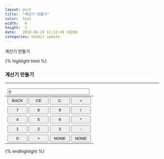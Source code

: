 ```yaml
---
layout: post
title:  "계산기 만들기"
color:  teal
width:   6 
height:  1
date:   2018-06-24 11:31:49 +0200
categories: hanbit update
---
```

계산기 만들기

{% highlight html %}
<!DOCTYPE html>
<html lang="en">
<head>
  <meta charset="UTF-8">
  <meta name="viewport" content="width=device-width, initial-scale=1.0">
  <meta http-equiv="X-UA-Compatible" content="ie=edge">
  <title>계산기 만들기</title>
  <style>
  input{width:65px; height:25px;}
  </style>
  <script>
    function inp(num){
      exp.value += num;
    }
    function calculate(){
      var exp = document.getElementById("exp");
      exp.value = eval(exp.value);
    }
    function clr(){
      exp.value = 0;
    }
    function back(){
      exp.value = exp.value.slice(0,-1);
    }
  </script>
</head>
<body>
<h3>계산기 만들기</h3>
<hr>
<form>
<table>
  <thead>
  <tr><td><input type="text" id="exp" style="width:268px; height:20px" value=0></td></tr>
  </thead>
  <tbody>
  <tr><td><input type="button" value="BACK" onclick="back()">
          <input type="button" value="CE" onclick="clr()">
          <input type="button" value="C" onclick="clr()">
          <input type="button" value="=" onclick="calculate()"></td></tr>
  <tr><td><input type="button" value="7" onclick="inp(7)">
          <input type="button" value="8" onclick="inp(8)">
          <input type="button" value="9" onclick="inp(9)">
          <input type="button" value="/" onclick="inp('/')"></td></tr>
  <tr><td><input type="button" value="4" onclick="inp(4)">
          <input type="button" value="5" onclick="inp(5)">
          <input type="button" value="6" onclick="inp(6)">
          <input type="button" value="*" onclick="inp('*')"></td></tr>
  <tr><td><input type="button" value="1" onclick="inp(1)">
          <input type="button" value="2" onclick="inp(2)">
          <input type="button" value="3" onclick="inp(3)">
          <input type="button" value="-" onclick="inp('-')"></td></tr>
  <tr><td><input type="button" value="0" onclick="inp(0)">
          <input type="button" value="+" onclick="inp('+')">
          <input type="button" value="NONE">
          <input type="button" value="NONE"></td></tr>
  </tbody>
</table>
</form>
</body>
</html>
{% endhighlight %}
